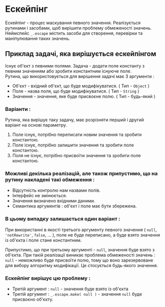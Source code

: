 # Ескейпінг

Ескейпінг - процес маскування певного значення. Реалізується рутинами і засобами, щоб вирішити проблему обмеженості значень.
Неймспейс <code>_.escape</code> містить засоби для створення, перевірки та маніпулювання таких значень.

## Приклад задачі, яка вирішується ескейпінгом
Існує об'єкт з певними полями. Задача - додати поле константу з певним значенням або зробити константним існуюче поле.<br>
Рутина, що використовується для вирішення задачі має 3 аргументи :<br>
- Об'єкт - вхідний об'єкт, що буде модифікуватися. ( Тип - <code>Object</code> )
- Поле - назва поля, що буде модифікуватися. ( Тип - <code>String</code> )
- Значення - значення, яке буде присвоєне полю. ( Тип - будь-який )

### Варіанти :
Рутина, яка вирішує таку задачу, має розрізняти перший і другий варіант на основі параметру.<br>

1. Поле існує, потрібно переписати новим значення та зробити константою.
2. Поле існує, потрібно залишити значення та зробити поле константою.
3. Поля не існує, потрібно присвоїти значення та зробити поле константою.

### Можливі декілька реалізацій, але також припустимо, що на рутину накладені такі обмеження :
- Відсутність контролю нам назвами полів.
- Інтерфейс не змінюється.
- Значення визначено вхідними даними.
- Семантика аргументів : об'єкт і поле має бути збережена.

### В цьому випадку залишається один варіант :
При використанні в якості третього аргументу певного значення ( <code>null</code>, <code>'notRewrite'</code>, <code>false</code>, ... ), поле не буде переписано, а буде взято значення із об'єкта і поле стане константним.

Припустимо, що при третьому аргументі - <code>null</code>, значення буде взято з об'єкта.
При такій реалізації виникає проблема обмеженості значень : <code>null</code> - неможливо буде присвоїти полю, тому що воно зарезервоване для вибору алгоритму модифікації. Це стосується будь-якого значення. 

### Ескейпінг вирішує цю проблему :
- Третій аргумент : <code>null</code> - значення буде взято із об'єкта
- Третій аргумент : <code>_.escape.make( null )</code> - значення <code>null</code> буде присвоєно об'єкту.
